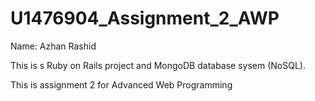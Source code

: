 # U1476904_Assignment_2_AWP

Name: Azhan Rashid

This is s Ruby on Rails project and MongoDB database sysem (NoSQL).

This is assignment 2 for Advanced Web Programming
